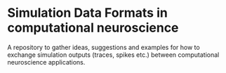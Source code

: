 # Simulation Data Formats in computational neuroscience

A repository to gather ideas, suggestions and examples for how to exchange simulation outputs (traces, spikes etc.) between computational neuroscience applications.
